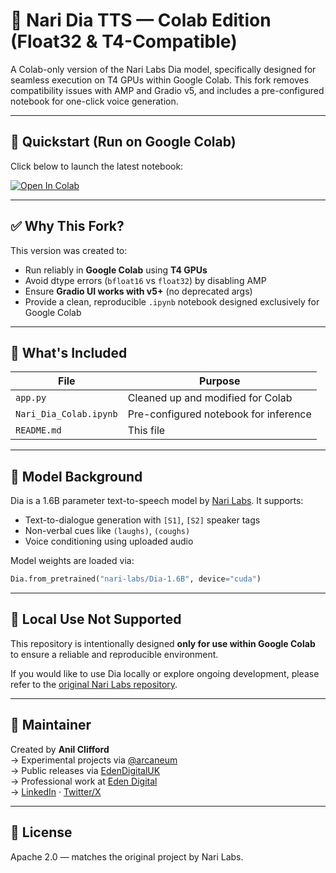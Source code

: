 # 🎤 Nari Dia TTS — Colab Edition (Float32 & T4-Compatible)

A Colab-only version of the Nari Labs Dia model, specifically designed for seamless execution on T4 GPUs within Google Colab. This fork removes compatibility issues with AMP and Gradio v5, and includes a pre-configured notebook for one-click voice generation.

---

## 🚀 Quickstart (Run on Google Colab)

Click below to launch the latest notebook:

[![Open In Colab](https://colab.research.google.com/assets/colab-badge.svg)](https://colab.research.google.com/github/arcaneum/nari-dia-colab/blob/main/Nari_Dia_Colab.ipynb)

---

## ✅ Why This Fork?

This version was created to:

- Run reliably in **Google Colab** using **T4 GPUs**
- Avoid dtype errors (`bfloat16` vs `float32`) by disabling AMP
- Ensure **Gradio UI works with v5+** (no deprecated args)
- Provide a clean, reproducible `.ipynb` notebook designed exclusively for Google Colab

---

## 📄 What's Included

| File | Purpose |
|------|---------|
| `app.py` | Cleaned up and modified for Colab |
| `Nari_Dia_Colab.ipynb` | Pre-configured notebook for inference |
| `README.md` | This file |

---

## 🧠 Model Background

Dia is a 1.6B parameter text-to-speech model by [Nari Labs](https://github.com/nari-labs/dia). It supports:
- Text-to-dialogue generation with `[S1]`, `[S2]` speaker tags
- Non-verbal cues like `(laughs)`, `(coughs)`
- Voice conditioning using uploaded audio

Model weights are loaded via:
```python
Dia.from_pretrained("nari-labs/Dia-1.6B", device="cuda")
```

---

## 📁 Local Use Not Supported

This repository is intentionally designed **only for use within Google Colab** to ensure a reliable and reproducible environment.  

If you would like to use Dia locally or explore ongoing development, please refer to the [original Nari Labs repository](https://github.com/nari-labs/dia).

---

## 🙋 Maintainer

Created by **Anil Clifford**  
→ Experimental projects via [@arcaneum](https://github.com/arcaneum)  
→ Public releases via [EdenDigitalUK](https://github.com/EdenDigitalUK)  
→ Professional work at [Eden Digital](https://www.edendigital.io)  
→ [LinkedIn](https://www.linkedin.com/in/anilcliff/) · [Twitter/X](https://x.com/anil_clifford)

---

## 📜 License

Apache 2.0 — matches the original project by Nari Labs.